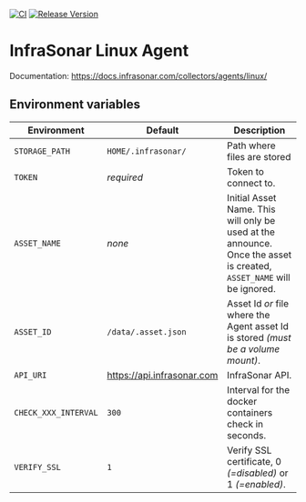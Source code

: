 [![CI](https://github.com/infrasonar/linux-agent/workflows/CI/badge.svg)](https://github.com/infrasonar/linux-agent/actions)
[![Release Version](https://img.shields.io/github/release/infrasonar/linux-agent)](https://github.com/infrasonar/linux-agent/releases)

# InfraSonar Linux Agent

Documentation: https://docs.infrasonar.com/collectors/agents/linux/

## Environment variables

Environment                 | Default                       | Description
----------------------------|-------------------------------|-------------------
`STORAGE_PATH`              | `HOME/.infrasonar/`           | Path where files are stored
`TOKEN`                     | _required_                    | Token to connect to.
`ASSET_NAME`                | _none_                        | Initial Asset Name. This will only be used at the announce. Once the asset is created, `ASSET_NAME` will be ignored.
`ASSET_ID`                  | `/data/.asset.json`           | Asset Id _or_ file where the Agent asset Id is stored _(must be a volume mount)_.
`API_URI`                   | https://api.infrasonar.com    | InfraSonar API.
`CHECK_XXX_INTERVAL`        | `300`                         | Interval for the docker containers check in seconds.
`VERIFY_SSL`                | `1`                           | Verify SSL certificate, 0 _(=disabled)_ or 1 _(=enabled)_.

